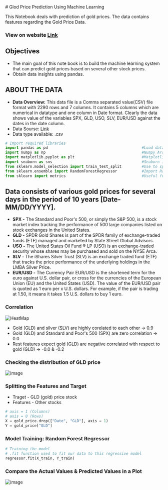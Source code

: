 <div class = "container">
# Glod Price Prediction Using Machine Learning 

This Notebook deals with prediction of gold prices. The data contains features regarding the Gold Price Data.

</div>


### View on website [Link](https://iamswati.github.io/data_analysis_gold_price/)

  
## Objectives
* The main goal of this note book is to build the machine learning system that can predict gold prices based on several other stock prices.
* Obtain data insights using pandas.


## ABOUT THE DATA
* **Data Overview:** This data file is a Comma separated value(CSV) file format with 2290 rows and 7 columns. It contains 5 columns which are numerical in datatype and one column in Date format. Clearly the data shows value of the variables SPX, GLD, USO, SLV, EUR/USD against the dates in the date column.
* Data Sourse: [Link](https://www.kaggle.com/altruistdelhite04/gold-price-data)
* Data type available: .csv

```python
# Import required libraries
import pandas as pd                                          #Load data & perform basic operations
import numpy as np                                           #Numpy Arrays
import matplotlib.pyplot as plt                              #Matplotlib is a low level graph plotting library in python that serves as a visualization utility.
import seaborn as sns                                        #Seaborn is a library that uses Matplotlib underneath to plot graphs. It will be used to visualize random distributions.
from sklearn.model_selection import train_test_split         #Use to split the original data into training data & test data
from sklearn.ensemble import RandomForestRegressor           #Import Random Forest Regression Model
from sklearn import metrics                                  #Useful for finding performance of model

```


## Data consists of various gold prices for several days in the period of 10 years [Date- MM/DD/YYYY].

* **SPX -** The Standard and Poor's 500, or simply the S&P 500, is a stock market index tracking the performance of 500 large companies listed on stock exchanges in the United States.
* **GLD -** SPDR Gold Shares is part of the SPDR family of exchange-traded funds (ETF) managed and marketed by State Street Global Advisors.
* **USO -** The United States Oil Fund ® LP (USO) is an exchange-traded security whose shares may be purchased and sold on the NYSE Arca.
* **SLV -** The iShares Silver Trust (SLV) is an exchange traded fund (ETF) that tracks the price performance of the underlying holdings in the LMBA Silver Price.
* **EUR/USD -** The Currency Pair EUR/USD is the shortened term for the euro against U.S. dollar pair, or cross for the currencies of the European Union (EU) and the United States (USD). The value of the EUR/USD pair is quoted as 1 euro per x U.S. dollars. For example, if the pair is trading at 1.50, it means it takes 1.5 U.S. dollars to buy 1 euro.


### Correlation

![HeatMap](https://user-images.githubusercontent.com/67102886/129918593-2a5de4b9-b6fb-44b1-8b11-26177e6af892.png)

* Gold (GLD) and silver (SLV) are highly corelated to each other -> 0.9
* Gold (GLD) and Standard and Poor's 500 (SPX) are zero correlation -> 0.0
* Rest features expect gold (GLD) are negative correlated with respect to gold (GLD) -> -0.0 & -0.2


### Checking the distribution of GLD price

![image](https://user-images.githubusercontent.com/67102886/129919722-eaa87a93-4d1d-43a5-bf25-363c014d8bec.png)


### Splitting the Features and Target
* Traget - GLD (gold) price stock
* Features - Other stocks

```python
# axis = 1 (Columns)
# axis = 0 (Rows)
X = gold_price.drop(["Date", "GLD"], axis = 1)
Y = gold_price["GLD"]
```


### Model Training: Random Forest Regressor

```python
# Training the model
# .fit function used to fit our data to this regressive model
regressor.fit(X_train, Y_train)
```


### Compare the Actual Values & Predicted Values in a Plot

![image](https://user-images.githubusercontent.com/67102886/130235602-f54f3a82-2018-4fd7-a830-a24cb0ed0130.png)
